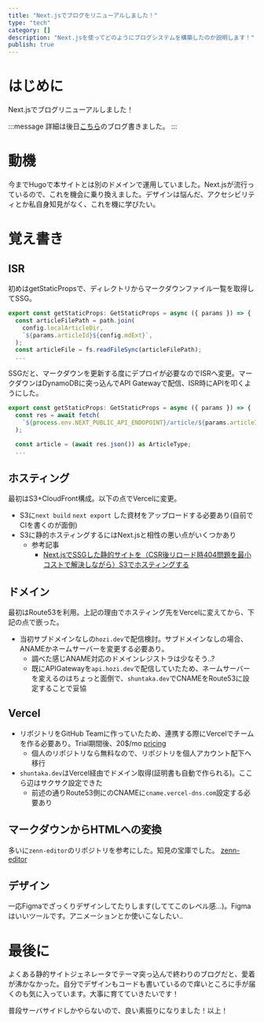 ```yaml
---
title: "Next.jsでブログをリニューアルしました！"
type: "tech"
category: []
description: "Next.jsを使ってどのようにブログシステムを構築したのか説明します！"
publish: true
---
```


# はじめに
Next.jsでブログリニューアルしました！

:::message
詳細は後日[こちら](https://shuntaka.dev/shuntaka/articles/01f07hctzhjcwtdq4h6ew9stk8)のブログ書きました。
:::

# 動機
今までHugoで本サイトとは別のドメインで運用していました。Next.jsが流行っているので、これを機会に乗り換えました。デザインは悩んだ、アクセシビリティとか私自身知見がなく、これを機に学びたい。

# 覚え書き
## ISR
初めはgetStaticPropsで、ディレクトリからマークダウンファイル一覧を取得してSSG。

```typescript
export const getStaticProps: GetStaticProps = async ({ params }) => {
  const articleFilePath = path.join(
    config.localArticleDir,
    `${params.articleId}${config.mdExt}`,
  );
  const articleFile = fs.readFileSync(articleFilePath);
  ...
```

SSGだと、マークダウンを更新する度にデプロイが必要なのでISRへ変更。マークダウンはDynamoDBに突っ込んでAPI Gatewayで配信、ISR時にAPIを叩くようにした。
```typescript
export const getStaticProps: GetStaticProps = async ({ params }) => {
  const res = await fetch(
    `${process.env.NEXT_PUBLIC_API_ENDOPOINT}/article/${params.articleId}`,
  );

  const article = (await res.json()) as ArticleType;
  ...
```

## ホスティング
最初はS3+CloudFront構成。以下の点でVercelに変更。
* S3に`next build` `next export` した資材をアップロードする必要あり(自前でCIを書くのが面倒)
* S3に静的ホスティングするにはNext.jsと相性の悪い点がいくつかあり
  * 参考記事
    * [Next.jsでSSGした静的サイトを（CSR後リロード時404問題を最小コストで解決しながら）S3でホスティングする](https://qiita.com/ryokkkke/items/1478a022b220bf6e61ff)

## ドメイン
最初はRoute53を利用。上記の理由でホスティング先をVercelに変えてから、下記の点で嵌った。

* 当初サブドメインなしの`hozi.dev`で配信検討。サブドメインなしの場合、ANAMEかネームサーバーを変更する必要あり。
  * 調べた感じANAME対応のドメインレジストラは少なそう..?
  * 既にAPIGatewayを`api.hozi.dev`で配信していたため、ネームサーバーを変えるのはちょっと面倒で、`shuntaka.dev`でCNAMEをRoute53に設定することで妥協

## Vercel
* リポジトリをGitHub Teamに作っていたため、連携する際にVercelでチームを作る必要あり。Trial期間後、20$/mo [pricing](https://vercel.com/pricing)
  * 個人のリポジトリなら無料なので、リポジトリを個人アカウント配下へ移行
* `shuntaka.dev`はVercel経由でドメイン取得(証明書も自動で作られる)。ここら辺はサクサク設定できた
  * 前述の通りRoute53側にのCNAMEに`cname.vercel-dns.com`設定する必要あり

## マークダウンからHTMLへの変換
多いに`zenn-editor`のリポジトリを参考にした。知見の宝庫でした。
[zenn-editor](https://github.com/zenn-dev/zenn-editor)

## デザイン
一応Figmaでざっくりデザインしてたりします(しててこのレベル感...)。Figmaはいいツールです。アニメーションとか使いこなしたい..

# 最後に
よくある静的サイトジェネレータでテーマ突っ込んで終わりのブログだと、愛着が沸かなかった。自分でデザインもコードも書いているので痒いところに手が届くのも気に入っています。大事に育てていきたいです！

普段サーバサイドしかやらないので、良い素振りになりました！以上！
